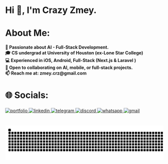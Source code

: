 <h1 align="left">Hi 👋, I'm Crazy Zmey.</h1>

<h1 align="left">About Me:</h1>
<h4 align="left">👀 Passionate about AI - Full-Stack Development.  <br>🎓 CS undergrad at University of Houston (ex-Lone Star College)  <br>💻 Experienced in iOS, Android, Full-Stack (Next.js & Laravel )  <br>💞️ Open to collaborating on AI, mobile, or full-stack projects. <br>📫 Reach me at: zmey.crz@gmail.com</h4>

<h1 align="left">🌐 Socials:</h1>

###

<div align="left">
  <a href="https://www.zmey.xyz" target="_blank">
    <img src="https://img.shields.io/static/v1?message=&logo=internetexplorer&label=&color=0078D4&logoColor=white&labelColor=&style=for-the-badge" height="35" alt="portfolio"  />
  </a>
  <a href="https://www.linkedin.com/in/crazy-zmey/" target="_blank">
    <img src="https://img.shields.io/static/v1?message=&logo=linkedin&label=&color=0077B5&logoColor=white&labelColor=&style=for-the-badge" height="35" alt="linkedin"  />
  </a>
  <a href="https://t.me/crazy-zmey" target="_blank">
    <img src="https://img.shields.io/static/v1?message=&logo=telegram&label=&color=26A5E4&logoColor=white&labelColor=&style=for-the-badge" height="35" alt="telegram"  />
  </a>
  <a href="https://discord.com/users/1327355412189810779" target="_blank">
    <img src="https://img.shields.io/static/v1?message=&logo=discord&label=&color=7289DA&logoColor=white&labelColor=&style=for-the-badge" height="35" alt="discord"  />
  </a>
  <a href="https://wa.me/380996759252" target="_blank">
    <img src="https://img.shields.io/static/v1?message=&logo=whatsapp&label=&color=25D366&logoColor=white&labelColor=&style=for-the-badge" height="35" alt="whatsapp"  />
  </a>
  <a href="mailto:zmey.crz@gmail.com" target="_blank">
    <img src="https://img.shields.io/static/v1?message=&logo=gmail&label=&color=D14836&logoColor=white&labelColor=&style=for-the-badge" height="35" alt="gmail"  />
  </a>
</div>

###

<br clear="both">

<img src="https://raw.githubusercontent.com/crazy-zmey/crazy-zmey/1f9d21d30ac078139105a908dc5ffa7b98e40bf5/snake.svg" alt="Snake animation" />